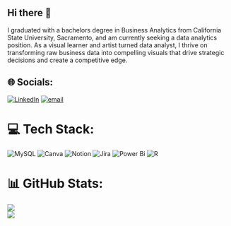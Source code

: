 ## Hi there 👋

I graduated with a bachelors degree in Business Analytics from California State University, Sacramento, and am currently seeking a data analytics position. As a visual learner and artist turned data analyst, I thrive on transforming raw business data into compelling visuals that drive strategic decisions and create a competitive edge.

## 🌐 Socials:
[![LinkedIn](https://img.shields.io/badge/LinkedIn-%230077B5.svg?logo=linkedin&logoColor=white)](https://linkedin.com/in/https://www.linkedin.com/in/seershika-jarugula-05725337a/) [![email](https://img.shields.io/badge/Email-D14836?logo=gmail&logoColor=white)](mailto:Seershika02@gmail.com) 

# 💻 Tech Stack:
![MySQL](https://img.shields.io/badge/mysql-4479A1.svg?style=for-the-badge&logo=mysql&logoColor=white) ![Canva](https://img.shields.io/badge/Canva-%2300C4CC.svg?style=for-the-badge&logo=Canva&logoColor=white) ![Notion](https://img.shields.io/badge/Notion-%23000000.svg?style=for-the-badge&logo=notion&logoColor=white) ![Jira](https://img.shields.io/badge/jira-%230A0FFF.svg?style=for-the-badge&logo=jira&logoColor=white) ![Power Bi](https://img.shields.io/badge/power_bi-F2C811?style=for-the-badge&logo=powerbi&logoColor=black) ![R](https://img.shields.io/badge/r-%23276DC3.svg?style=for-the-badge&logo=r&logoColor=white)
# 📊 GitHub Stats:
![](https://github-readme-stats.vercel.app/api?username=SeershikaJ&theme=swift&hide_border=false&include_all_commits=true&count_private=false)<br/>
![](https://nirzak-streak-stats.vercel.app/?user=SeershikaJ&theme=swift&hide_border=false)<br/>
